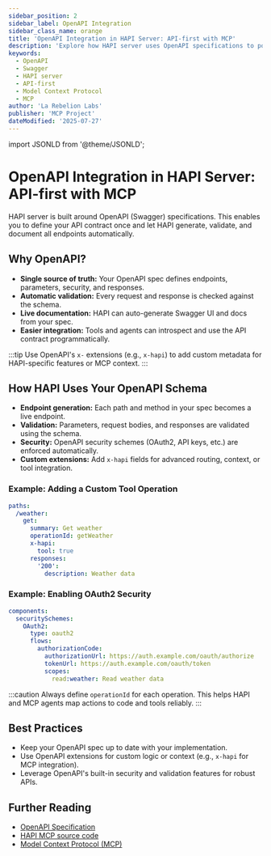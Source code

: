 ```yaml
---
sidebar_position: 2
sidebar_label: OpenAPI Integration
sidebar_class_name: orange
title: 'OpenAPI Integration in HAPI Server: API-first with MCP'
description: 'Explore how HAPI server uses OpenAPI specifications to power API-first development, dynamic endpoint generation, and seamless Model Context Protocol (MCP) integration.'
keywords:
  - OpenAPI
  - Swagger
  - HAPI server
  - API-first
  - Model Context Protocol
  - MCP
author: 'La Rebelion Labs'
publisher: 'MCP Project'
dateModified: '2025-07-27'
---
```

import JSONLD from '@theme/JSONLD';

# OpenAPI Integration in HAPI Server: API-first with MCP

HAPI server is built around OpenAPI (Swagger) specifications. This enables you to define your API contract once and let HAPI generate, validate, and document all endpoints automatically.

## Why OpenAPI?
- **Single source of truth:** Your OpenAPI spec defines endpoints, parameters, security, and responses.
- **Automatic validation:** Every request and response is checked against the schema.
- **Live documentation:** HAPI can auto-generate Swagger UI and docs from your spec.
- **Easier integration:** Tools and agents can introspect and use the API contract programmatically.

:::tip
Use OpenAPI's `x-` extensions (e.g., `x-hapi`) to add custom metadata for HAPI-specific features or MCP context.
:::

## How HAPI Uses Your OpenAPI Schema
- **Endpoint generation:** Each path and method in your spec becomes a live endpoint.
- **Validation:** Parameters, request bodies, and responses are validated using the schema.
- **Security:** OpenAPI security schemes (OAuth2, API keys, etc.) are enforced automatically.
- **Custom extensions:** Add `x-hapi` fields for advanced routing, context, or tool integration.

### Example: Adding a Custom Tool Operation
```yaml
paths:
  /weather:
    get:
      summary: Get weather
      operationId: getWeather
      x-hapi:
        tool: true
      responses:
        '200':
          description: Weather data
```

### Example: Enabling OAuth2 Security
```yaml
components:
  securitySchemes:
    OAuth2:
      type: oauth2
      flows:
        authorizationCode:
          authorizationUrl: https://auth.example.com/oauth/authorize
          tokenUrl: https://auth.example.com/oauth/token
          scopes:
            read:weather: Read weather data
```

:::caution
Always define `operationId` for each operation. This helps HAPI and MCP agents map actions to code and tools reliably.
:::

## Best Practices
- Keep your OpenAPI spec up to date with your implementation.
- Use OpenAPI extensions for custom logic or context (e.g., `x-hapi` for MCP integration).
- Leverage OpenAPI's built-in security and validation features for robust APIs.

## Further Reading
- [OpenAPI Specification](https://swagger.io/specification/)
- [HAPI MCP source code](https://github.com/la-rebelion/hapi-mcp)
- [Model Context Protocol (MCP)](https://github.com/la-rebelion)
